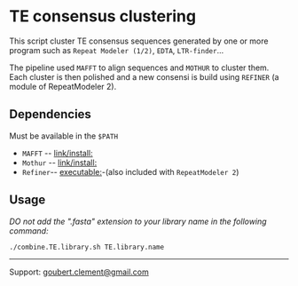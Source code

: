# TE consensus clustering

This script cluster TE consensus sequences generated by one or more program such as `Repeat Modeler (1/2)`, `EDTA`, `LTR-finder`...

The pipeline used `MAFFT` to align sequences and `MOTHUR` to cluster them. Each cluster is then polished and a new consensi is build using `REFINER` (a module of RepeatModeler 2).

## Dependencies

Must be available in the `$PATH`

- `MAFFT` -- [link/install:](https://github.com/GSLBiotech/mafft)
- `Mothur` -- [link/install:](https://github.com/mothur/mothur/releases/tag/v1.45.2)
- `Refiner`-- [executable:](https://github.com/Dfam-consortium/RepeatModeler/blob/master/Refiner)-(also included with `RepeatModeler 2`)

## Usage

*DO not add the ".fasta" extension to your library name in the following command:*

```./combine.TE.library.sh TE.library.name```


---

Support: goubert.clement@gmail.com
